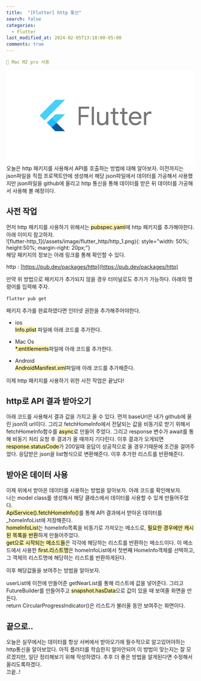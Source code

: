 ```yaml
---
title:  "[Flutter] http 통신"
search: false
categories: 
  - Flutter
last_modified_at: 2024-02-05T13:18:00-05:00
comments: true 
---
```

```yaml
📌 Mac M2 pro 사용
```
<!--
블럭 사용법
 ```yaml
```
!-->

<!-- 
[Ruby install](https://rubyinstaller.org/downloads/) 하이퍼 링크
![rubyinstaller](/assets/image/Jekll-minimal_mistakes/rubyinstaller.PNG) 이미지
<mark style='background-color: #fff5b1'>...</mark><br> 형광팬처리
--> 

![flutter-logo](/assets/image/Flutter_start/flutter-logo.png) 
  오늘은 http 패키지를 사용해서 API를 호출하는 방법에 대해 알아보자. 이전까지는 json파일을 직접 프로젝트안에 생성해서 해당 json파일에서 데이터를 가공해서 사용했지만 json파일을 github에 올리고 http 통신을 통해 데이터를 받은 뒤 데이터를 가공해서 사용해 볼 예정이다. 

<h2>사전 작업</h2>
  먼저 http 패키지를 사용하기 위해서는 <mark style='background-color: #fff5b1'>pubspec.yaml</mark>에 http 패키지를 추가해야한다. 아래 이미지 참고하자.<br>
  ![flutter-http_1](/assets/image/flutter_http/http_1.png){: style="width: 50%; height:50%; margin-right: 20px;"}<br>
  해당 패키지의 정보는 아래 링크를 통해 확인할 수 있다. 

  http : [https://pub.dev/packages/http](https://pub.dev/packages/http)

  만약 위 방법으로 패키지가 추가되지 않을 경우 터미널로도 추가가 가능하다. 아래의 명령어를 입력해 주자.
   ```
  flutter pub get
  ```

  패키지 추가를 완료하였다면 인터넷 권한을 추가해주어야한다. 

   - ios<br>
  <mark style='background-color: #fff5b1'>Info.plist</mark> 파일에 아래 코드를 추가한다.
  <script src="https://gist.github.com/heui-yong/adc7927863733f52ccc7404fb246bdd7.js"></script>

   - Mac Os<br>
    <mark style='background-color: #fff5b1'>*.entitlements</mark>파일에 아래 코드를 추가한다. 
    <script src="https://gist.github.com/heui-yong/efd0e297726e1726fa3da43554cfb225.js"></script>

   - Android<br>
    <mark style='background-color: #fff5b1'>AndroidManifest.xml</mark>파일에 아래 코드를 추가해준다.
    <script src="https://gist.github.com/heui-yong/0793fc991dd40b1d0fe69f799b18e86f.js"></script>

  이제 http 패키지를 사용하기 위한 사전 작업은 끝났다!

<h2>http로 API 결과 받아오기</h2>
 아래 코드를 사용해서 결과 값을 가지고 올 수 있다. 
<script src="https://gist.github.com/heui-yong/9f6cd0c69c8780228cbee7c9b324b2f8.js"></script>
먼저 baseUrl은 내가 github에 올린 json의 url이다. 그리고 fetchHomeInfo에서 전달되는 값을 비동기로 받기 위해서 fetchHomeInfo함수를 <mark style='background-color: #fff5b1'>async</mark>로 만들어 주었다. 그리고 response 변수가 await를 통해 비동기 처리 요청 후 결과가 올 때까지 기다린다. 이후 결과가 오게되면 <mark style='background-color: #fff5b1'>response.statusCode</mark>가 200일때 응답이 성공적으로 올 경우기때문에 조건을 걸어주었다. 응답받은 json을 list형식으로 변환해준다. 이후 추가한 리스트를 반환해준다. 

<h2>받아온 데이터 사용</h2>
  이제 위에서 받아온 데이터를 사용하는 방법을 알아보자. 아래 코드를 확인해보자.<br>
  <script src="https://gist.github.com/heui-yong/47401f60785a58965db5414f119ede03.js"></script>
  나는 model class를 생성해서 해당 클래스에서 데이터를 사용할 수 있게 만들어주었다.<br>
  <mark style='background-color: #fff5b1'>ApiService().fetchHomeInfo()</mark>를 통해 API 결과에서 받아온 데이터를 _homeInfoList에 저장해준다.<br>
  <mark style='background-color: #fff5b1'>homeInfoList</mark>는 homeInfo목록을 비동기로 가져오는 메소드로, <mark style='background-color: #fff5b1'>필요한 경우에만 캐시된 목록을 반환</mark>하게 만들어주었다.<br>
  <mark style='background-color: #fff5b1'>get으로 시작되는 메소드들</mark>은 각각에 해당하는 리스트를 반환하는 메소드이다. 이 메소드에서 사용한 <mark style='background-color: #fff5b1'>first.리스트명</mark>은 
  homeInfoList에서 첫번째 HomeInfo객체를 선택하고, 그 객체의 리스트명에 해당하는 리스트를 반환하게된다. <br>
  
  이후 해당값들을 보여주는 방법을 알아보자. 
  <script src="https://gist.github.com/heui-yong/192be17b9c8762ba39d32d9f9ab7383e.js"></script>
  userList에 이전에 만들어준 getNearList를 통해 리스트에 값을 넣어준다. 그리고 FutureBuilder를 만들어주고 <mark style='background-color: #fff5b1'>snapshot.hasData</mark>으로 값이 있을 때 보여줄 화면을 만든다.<br>
  return CircularProgressIndicator()은 리스트가 불러올 동안 보여주는 화면이다.

<h2>끝으로..</h2>
  오늘은 실무에서는 데이터를 항상 서버에서 받아오기에 필수적으로 알고있어야하는 http통신을 알아보았다. 아직 플러터를 학습한지 얼마안되어 이 방법이 맞는지는 잘 모르겠지만, 일단 정리해보기 위해 작성하였다. 추후 더 좋은 방법을 알게된다면 수정해서 올리도록하겠다.<br>
  끄읕..!


